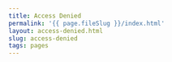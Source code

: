 ```yaml
---
title: Access Denied
permalink: '{{ page.fileSlug }}/index.html'
layout: access-denied.html
slug: access-denied
tags: pages
---
```



